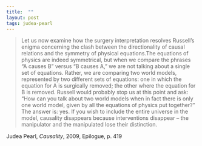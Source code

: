 ```yaml
---
title:  ""
layout: post
tags: judea-pearl
---
```


> Let us now examine how the surgery interpretation resolves Russell’s enigma concerning the clash between the directionality of causal relations and the symmetry of physical equations.The equations of physics are indeed symmetrical, but when we compare the phrases “A causes B” versus “B causes A,” we are not talking about a single set of equations. Rather, we are comparing two world models, represented by two different sets of equations: one in which the equation for A is surgically removed; the other where the equation for B is removed. Russell would probably stop us at this point and ask: “How can you talk about two world models when in fact there is only one world model, given by all the equations of physics put together?” The answer is: yes. If you wish to include the entire universe in the model, causality disappears because interventions disappear – the manipulator and the manipulated lose their distinction.

Judea Pearl, _Causality_, 2009, Epilogue, p. 419